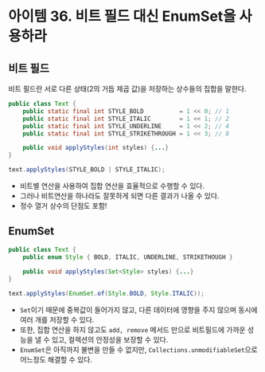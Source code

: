 # 아이템 36. 비트 필드 대신 EnumSet을 사용하라

## 비트 필드

비트 필드란 서로 다른 상태(2의 거듭 제곱 값)을 저장하는 상수들의 집합을 말한다.  

```java
public class Text {
    public static final int STYLE_BOLD          = 1 << 0; // 1
    public static final int STYLE_ITALIC        = 1 << 1; // 2
    public static final int STYLE_UNDERLINE     = 1 << 2; // 4
    public static final int STYLE_STRIKETHROUGH = 1 << 3; // 8

    public void applyStyles(int styles) {...}
}

text.applyStyles(STYLE_BOLD | STYLE_ITALIC);
```

- 비트별 연산을 사용하여 집합 연산을 효율적으로 수행할 수 있다.
- 그러나 비트연산을 하나라도 잘못하게 되면 다른 결과가 나올 수 있다.
- 정수 열거 상수의 단점도 포함!

## EnumSet

```java
public class Text {
    public enum Style { BOLD, ITALIC, UNDERLINE, STRIKETHOUGH }
    
    public void applyStyles(Set<Style> styles) {...}
}

text.applyStyles(EnumSet.of(Style.BOLD, Style.ITALIC));
```

- `Set`이기 때문에 중복값이 들어가지 않고, 다른 데이터에 영향을 주지 않으며 동시에 여러 개를 저장할 수 있다.
- 또한, 집합 연산을 하지 않고도 `add, remove` 메서드 만으로 비트필드에 가까운 성능을 낼 수 있고, 컬렉션의 안정성을 보장할 수 있다.
- `EnumSet`은 아직까지 불변을 만들 수 없지만, `Collections.unmodifiableSet`으로 어느정도 해결할 수 있다.
